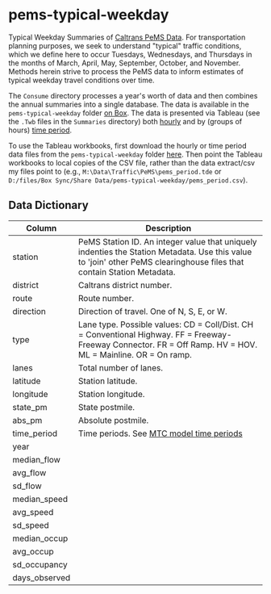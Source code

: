 pems-typical-weekday
====================

Typical Weekday Summaries of [Caltrans PeMS Data](http://pems.dot.ca.gov/).  For transportation planning purposes, we seek to understand "typical" traffic conditions, which we define here to occur Tuesdays, Wednesdays, and Thursdays in the months of March, April, May, September, October, and November.  Methods herein strive to process the PeMS data to inform estimates of typical weekday travel conditions over time.

The `Consume` directory processes a year's worth of data and then combines the annual summaries into a single database.  The data is available in the `pems-typical-weekday` folder [on Box](https://mtcdrive.box.com/share-data).  The data is presented via Tableau (see the `.Twb` files in the `Summaries` directory) both [hourly](http://analytics.mtc.ca.gov/foswiki/Main/PeMSFlowsAndSpeedsHour) and by (groups of hours) [time period](http://analytics.mtc.ca.gov/foswiki/Main/PeMSFlowsAndSpeeds). 

To use the Tableau workbooks, first download the hourly or time period data files from the `pems-typical-weekday` folder [here](https://mtcdrive.box.com/share-data).  Then point the Tableau workbooks to local copies of the CSV file, rather than the data extract/csv my files point to (e.g., `M:\Data\Traffic\PeMS\pems_period.tde` or `D:/files/Box Sync/Share Data/pems-typical-weekday/pems_period.csv`).

## Data Dictionary

Column | Description
------ | -------------
station | PeMS Station ID. An integer value that uniquely indenties the Station Metadata. Use this value to 'join' other PeMS clearinghouse files that contain Station Metadata.
district | Caltrans district number.
route | Route number.
direction | Direction of travel. One of N, S, E, or W.
type | Lane type.  Possible values: CD = Coll/Dist.  CH = Conventional Highway.  FF = Freeway-Freeway Connector.  FR = Off Ramp.  HV = HOV. ML = Mainline. OR = On ramp.
lanes | Total number of lanes.
latitude | Station latitude.
longitude | Station longitude.
state_pm | State postmile.
abs_pm | Absolute postmile.
time_period | Time periods.  See [MTC model time periods](http://analytics.mtc.ca.gov/foswiki/Main/TimePeriods)
year |
median_flow |
avg_flow |
sd_flow |
median_speed |
avg_speed |
sd_speed |
median_occup |
avg_occup |
sd_occupancy |
days_observed |
